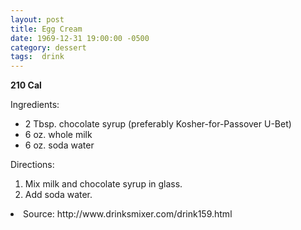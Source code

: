 ```yaml
---
layout: post
title: Egg Cream
date: 1969-12-31 19:00:00 -0500
category: dessert
tags:  drink
---
```

<b>210 Cal</b>
<p>Ingredients:</p><ul>
<li>2 Tbsp.	chocolate syrup (preferably Kosher-for-Passover U-Bet)</li>
<li>6 oz.	whole milk</li>
<li>6 oz.	soda water</li>
</ul>
<p>Directions:</p>
<ol>
<li>Mix milk and chocolate syrup in glass.</li>
<li>Add soda water.</li>
</ol>
<li>Source: http://www.drinksmixer.com/drink159.html </li>
